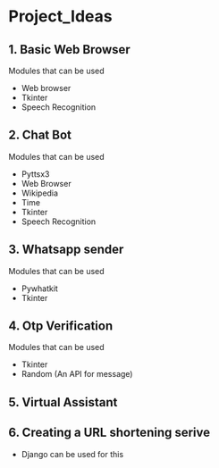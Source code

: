 # Project_Ideas
## 1. Basic Web Browser
Modules that can be used
- Web browser
- Tkinter
- Speech Recognition
## 2. Chat Bot
Modules that can be used
- Pyttsx3
- Web Browser
- Wikipedia
- Time
- Tkinter
- Speech Recognition
## 3. Whatsapp sender
Modules that can be used
- Pywhatkit
- Tkinter
## 4. Otp Verification
Modules that can be used
- Tkinter
- Random 
(An API for message)
## 5. Virtual Assistant
## 6. Creating a URL shortening serive
- Django can be used for this
